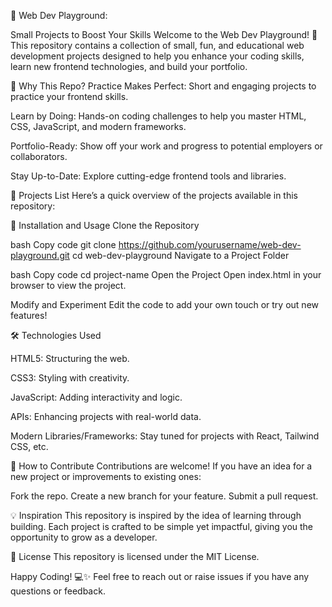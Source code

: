 🚀 Web Dev Playground: 

Small Projects to Boost Your Skills
Welcome to the Web Dev Playground! 🎉 This repository contains a collection of small, fun, and educational web development projects designed to help you enhance your coding skills, learn new frontend technologies, and build your portfolio.

🌟 Why This Repo?
Practice Makes Perfect: 
Short and engaging projects to practice your frontend skills.

Learn by Doing: 
Hands-on coding challenges to help you master HTML, CSS, JavaScript, and modern frameworks.

Portfolio-Ready: Show off your work and progress to potential employers or collaborators.

Stay Up-to-Date: Explore cutting-edge frontend tools and libraries.

📂 Projects List
Here’s a quick overview of the projects available in this repository:

🔧 Installation and Usage
Clone the Repository

bash
Copy code
git clone https://github.com/yourusername/web-dev-playground.git
cd web-dev-playground
Navigate to a Project Folder

bash
Copy code
cd project-name
Open the Project Open index.html in your browser to view the project.

Modify and Experiment Edit the code to add your own touch or try out new features!

🛠️ Technologies Used

HTML5: Structuring the web.

CSS3: Styling with creativity.

JavaScript: Adding interactivity and logic.

APIs: Enhancing projects with real-world data.

Modern Libraries/Frameworks: Stay tuned for projects with React, Tailwind CSS, etc.

🌱 How to Contribute
Contributions are welcome! If you have an idea for a new project or improvements to existing ones:

Fork the repo.
Create a new branch for your feature.
Submit a pull request.

💡 Inspiration
This repository is inspired by the idea of learning through building. Each project is crafted to be simple yet impactful, giving you the opportunity to grow as a developer.

📜 License
This repository is licensed under the MIT License.

Happy Coding! 💻✨
Feel free to reach out or raise issues if you have any questions or feedback.

